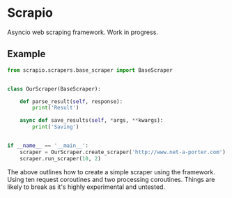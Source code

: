 # Scrapio
Asyncio web scraping framework. Work in progress.

## Example

```python
from scrapio.scrapers.base_scraper import BaseScraper


class OurScraper(BaseScraper):

    def parse_result(self, response):
        print('Result')

    async def save_results(self, *args, **kwargs):
        print('Saving')


if __name__ == '__main__':
    scraper = OurScraper.create_scraper('http://www.net-a-porter.com')
    scraper.run_scraper(10, 2)
```
The above outlines how to create a simple scraper using the framework.
Using ten request coroutines and two processing coroutines. Things are likely to break as it's highly experimental and 
untested.